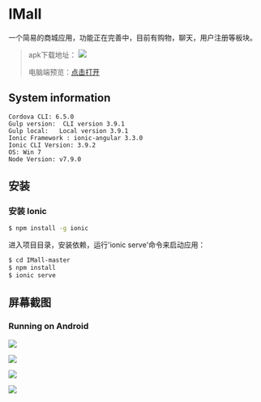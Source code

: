 # IMall

一个简易的商城应用，功能正在完善中，目前有购物，聊天，用户注册等板块。

> apk下载地址：
> ![](http://s-378506.gotocdn.com/pic/apk.png)
> 
> 电脑端预览：[点击打开](http://s-378506.gotocdn.com:8100)
>

## System information

```
Cordova CLI: 6.5.0
Gulp version:  CLI version 3.9.1
Gulp local:   Local version 3.9.1
Ionic Framework : ionic-angular 3.3.0
Ionic CLI Version: 3.9.2
OS: Win 7
Node Version: v7.9.0
```

## 安装

### 安装 Ionic

```bash
$ npm install -g ionic
```

进入项目目录，安装依赖，运行'ionic serve'命令来启动应用：

```bash
$ cd IMall-master
$ npm install
$ ionic serve
```

## 屏幕截图

### Running on Android

![](http://s-378506.gotocdn.com/pic/shot1.jpg)

![](http://s-378506.gotocdn.com/pic/shot2.jpg)

![](http://s-378506.gotocdn.com/pic/shot3.jpg)

![](http://s-378506.gotocdn.com/pic/shot4.jpg)

